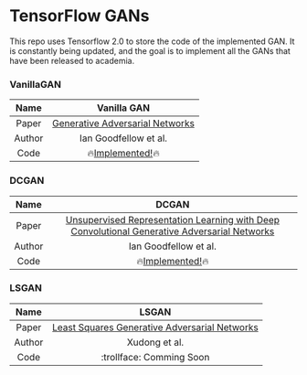 # TensorFlow GANs

This repo uses Tensorflow 2.0 to store the code of the implemented GAN. It is constantly being updated, and the goal is to implement all the GANs that have been released to academia.


### VanillaGAN


|  Name  |                                         Vanilla GAN                                         |
| :----: | :-----------------------------------------------------------------------------------------: |
| Paper  |             [Generative Adversarial Networks](https://arxiv.org/abs/1406.2661)              |
| Author |                                    Ian Goodfellow et al.                                    |
|  Code  | 🔥[Implemented!](https://github.com/marload/TensorFlow-GANs/tree/master/gans/vanilla-GAN)🔥 |

### DCGAN

|  Name  |                                                              DCGAN                                                               |
| :----: | :------------------------------------------------------------------------------------------------------------------------------: |
| Paper  | [Unsupervised Representation Learning with Deep Convolutional Generative Adversarial Networks](https://arxiv.org/abs/1511.06434) |
| Author |                                                      Ian Goodfellow et al.                                                       |
|  Code  |                      🔥[Implemented!](https://github.com/marload/TensorFlow-GANs/tree/master/gans/DCGAN)🔥                       |

### LSGAN

|  Name  |                                       LSGAN                                       |
| :----: | :-------------------------------------------------------------------------------: |
| Paper  | [Least Squares Generative Adversarial Networks](https://arxiv.org/abs/1611.04076) |
| Author |                                   Xudong et al.                                   |
|  Code  |                             :trollface: Comming Soon                              |